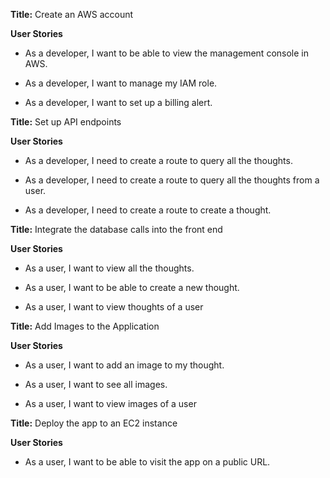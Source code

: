 **Title:** Create an AWS account

**User Stories**

* As a developer, I want to be able to view the management console in AWS.

* As a developer, I want to manage my IAM role.

* As a developer, I want to set up a billing alert.

**Title:** Set up API endpoints

**User Stories**

* As a developer, I need to create a route to query all the thoughts.

* As a developer, I need to create a route to query all the thoughts from a user.

* As a developer, I need to create a route to create a thought.

**Title:** Integrate the database calls into the front end

**User Stories**

* As a user, I want to view all the thoughts.

* As a user, I want to be able to create a new thought.

* As a user, I want to view thoughts of a user

**Title:** Add Images to the Application

**User Stories**

* As a user, I want to add an image to my thought.

* As a user, I want to see all images.

* As a user, I want to view images of a user

**Title:** Deploy the app to an EC2 instance

**User Stories**

* As a user, I want to be able to visit the app on a public URL.